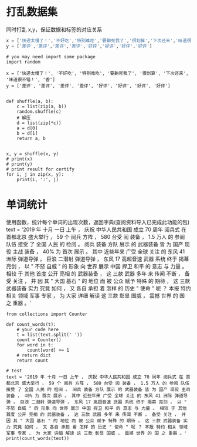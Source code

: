 # 打乱数据集  
同时打乱 x,y，保证数据和标签的对应关系
``` python
x = ['快递太慢了！','不好吃','特别难吃','要齁死我了','很划算','下次还来','味道很不错！','香']
y = ['差评','差评','差评','差评','好评','好评','好评','好评']
```

```
# you may need import some package
import random

x = ['快递太慢了！', '不好吃', '特别难吃', '要齁死我了', '很划算', '下次还来', '味道很不错！', '香']
y = ['差评', '差评', '差评', '差评', '好评', '好评', '好评', '好评']


def shuffle(a, b):
    c = list(zip(a, b))
    random.shuffle(c)
    # 解压
    d = list(zip(*c))
    a = d[0]
    b = d[1]
    return a, b


x, y = shuffle(x, y)
# print(x)
# print(y)
# print result for certify
for i, j in zip(x, y):
    print(i, ':', j)
```

# 单词统计
使用函数，统计每个单词的出现次数，返回字典(查阅资料导入已完成此功能的包)
text = '2019 年 十月 一日 上午 ， 庆祝 中华人民共和国 成立 70 周年 阅兵式 在 首都北京 盛大举行 ， 59 个 阅兵 方阵 ， 580 台受 阅 装备 ， 1.5 万人 的 参阅 队伍 接受 了 全国 人民 的 检阅 。 阅兵 装备 方队 展示 的 武器装备 皆 为 国产 现役 主战 装备 ， 40% 为 首次 展示 。 其中 近些年来 广受 全球 关注 的 东风 41 洲际 弹道导弹 ， 巨浪 二潜射 弹道导弹 ， 东风 17 高超音速 武器 系统 终于 揭幕 亮剑 ， 以 " 不怒 自威 " 的 形象 向 世界 展示 中国 捍卫 和平 的 意志 与 力量 。 相较 于 其他 首度 公开 亮相 的 武器装备 ， 这 三款 武器 多年 来 传闻 不断 ， 备受 关注 ， 并 因 其 " 大国 基石 " 的 地位 而 被 公众 赋予 特殊 的 期待 ， 这 三款 武器装备 实力 究竟 如何 ， 又 各自 承担 着 怎样 的 历史 " 使命 " 呢 ？ 本报 特约 相关 领域 军事 专家 ， 为 大家 详细 解读 这 三款 彰显 国威 ， 震撼 世界 的 国 之 重器 。'

```
from collections import Counter

def count_words(t):
    # your code here
    t = list(text.split(' '))
    count = Counter()
    for word in t:
        count[word] += 1
    # return dict
    return count

# test 
text = '2019 年 十月 一日 上午 ， 庆祝 中华人民共和国 成立 70 周年 阅兵式 在 首都北京 盛大举行 ， 59 个 阅兵 方阵 ， 580 台受 阅 装备 ， 1.5 万人 的 参阅 队伍 接受 了 全国 人民 的 检阅 。 阅兵 装备 方队 展示 的 武器装备 皆 为 国产 现役 主战 装备 ， 40% 为 首次 展示 。 其中 近些年来 广受 全球 关注 的 东风 41 洲际 弹道导弹 ， 巨浪 二潜射 弹道导弹 ， 东风 17 高超音速 武器 系统 终于 揭幕 亮剑 ， 以 " 不怒 自威 " 的 形象 向 世界 展示 中国 捍卫 和平 的 意志 与 力量 。 相较 于 其他 首度 公开 亮相 的 武器装备 ， 这 三款 武器 多年 来 传闻 不断 ， 备受 关注 ， 并 因 其 " 大国 基石 " 的 地位 而 被 公众 赋予 特殊 的 期待 ， 这 三款 武器装备 实力 究竟 如何 ， 又 各自 承担 着 怎样 的 历史 " 使命 " 呢 ？ 本报 特约 相关 领域 军事 专家 ， 为 大家 详细 解读 这 三款 彰显 国威 ， 震撼 世界 的 国 之 重器 。'
print(count_words(text))
```

